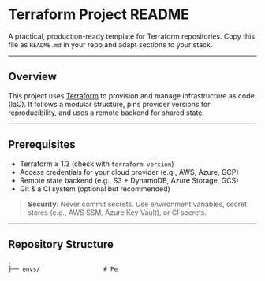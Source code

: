 # Terraform Project README

A practical, production-ready template for Terraform repositories. Copy this file as `README.md` in your repo and adapt sections to your stack.

---

## Overview

This project uses [Terraform](https://www.terraform.io/) to provision and manage infrastructure as code (IaC). It follows a modular structure, pins provider versions for reproducibility, and uses a remote backend for shared state.

---

## Prerequisites

* Terraform ≥ 1.3 (check with `terraform version`)
* Access credentials for your cloud provider (e.g., AWS, Azure, GCP)
* Remote state backend (e.g., S3 + DynamoDB, Azure Storage, GCS)
* Git & a CI system (optional but recommended)

> **Security**: Never commit secrets. Use environment variables, secret stores (e.g., AWS SSM, Azure Key Vault), or CI secrets.

---

## Repository Structure

```
.
├── envs/                  # Pe
```
